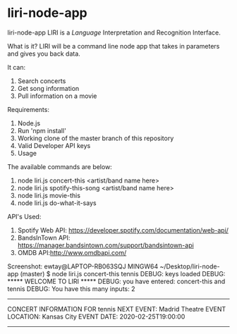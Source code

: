 # liri-node-app

liri-node-app
LIRI is a _Language_ Interpretation and Recognition Interface.

What is it?
LIRI will be a command line node app that takes in parameters and gives you back data. 

It can:
1) Search concerts
2) Get song information
3) Pull information on a movie


Requirements:
1) Node.js
2) Run 'npm install' 
3) Working clone of the master branch of this repository
4) Valid Developer API keys
5) Usage

The available commands are below:
1) node liri.js concert-this <artist/band name here>
2) node liri.js spotify-this-song <artist/band name here>
3) node liri.js movie-this <movie title here>
4) node liri.js do-what-it-says

API's Used:
1) Spotify Web API: https://developer.spotify.com/documentation/web-api/
2) BandsInTown API: https://manager.bandsintown.com/support/bandsintown-api
3) OMDB API:http://www.omdbapi.com/

Screenshot:
ewtay@LAPTOP-RB063SQJ MINGW64 ~/Desktop/liri-node-app (master)
$ node liri.js concert-this tennis
DEBUG: keys loaded
DEBUG: ***** WELCOME TO LIRI *****
DEBUG: you have entered: concert-this and tennis
DEBUG: You have this many inputs: 2
*****************************************

CONCERT INFORMATION FOR tennis
NEXT EVENT: Madrid Theatre
EVENT LOCATION: Kansas City
EVENT DATE: 2020-02-25T19:00:00

*****************************************
